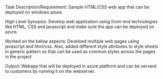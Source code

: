 Task Description/Requirement: Sample HTML/CSS web app that can be deployed on windows azure.

High Level Synopsis: Develop web application using front-end technologies like HTML, CSS and javascript and make sure the app can be deployed on azure.

Worked on the below aspects: Develoed multiple web pages using javascript and html/css. Also, added different style attributes to style sheets in generic pattern so that can be used as common styles across the pages in the project

Output: Webapp that will be deployed in azure platform and can be serverd to customers by running it on the webserver.
